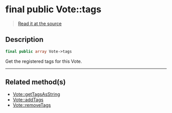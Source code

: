 # final public Vote::tags

> [Read it at the source](https://github.com/julien-boudry/Condorcet/blob/master/src/Vote.php#L21)

## Description    

```php
final public array Vote->tags 
```

Get the registered tags for this Vote.

---------------------------------------

## Related method(s)      

* [Vote::getTagsAsString](/Docs/api-reference/Vote%20Class/Vote--getTagsAsString.md)    
* [Vote::addTags](/Docs/api-reference/Vote%20Class/Vote--addTags.md)    
* [Vote::removeTags](/Docs/api-reference/Vote%20Class/Vote--removeTags.md)    
